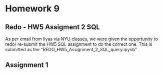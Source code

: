 # Homework 9

## Redo - HW5 Assigment 2 SQL

As per email from Ilyas via NYU classes, we were given the opportunity to redo/ re-submit the HW5 SQL assignment to do the correct one. This is submitted as the "REDO_HW5_Assignment_2_SQL_query.ipynb"

## Assignment 1
